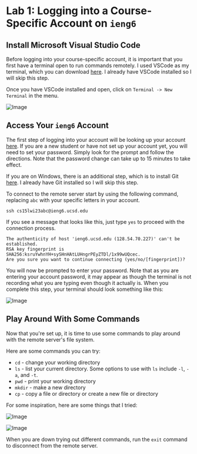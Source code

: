 # Lab 1: Logging into a Course-Specific Account on ```ieng6```

## Install Microsoft Visual Studio Code

Before logging into your course-specific account, it is important that you first have a terminal open to run commands remotely. I used VSCode as my terminal, which you can download [here](https://code.visualstudio.com/). I already have VSCode installed so I will skip this step.

Once you have VSCode installed and open, click on ```Terminal -> New Terminal``` in the menu.

![Image](https://rojiko1.github.io/cse15l-lab-reports/vscode-terminal-newterminal.png)

## Access Your ```ieng6``` Account

The first step of logging into your account will be looking up your account [here](https://sdacs.ucsd.edu/~icc/index.php). If you are a new student or have not set up your account yet, you will need to set your password. Simply look for the prompt and follow the directions. Note that the password change can take up to 15 minutes to take effect.

If you are on Windows, there is an additional step, which is to install Git [here](https://gitforwindows.org/). I already have Git installed so I will skip this step.

To connect to the remote server start by using the following command, replacing ```abc``` with your specific letters in your account.

```
ssh cs15lwi23abc@ieng6.ucsd.edu
```

If you see a message that looks like this, just type ```yes``` to proceed with the connection process.

```
The authenticity of host 'ieng6.ucsd.edu (128.54.70.227)' can't be established.
RSA key fingerprint is SHA256:ksruYwhnYH+sySHnHAtLUHngrPEyZTDl/1x99wUQcec.
Are you sure you want to continue connecting (yes/no/[fingerprint])?
```

You will now be prompted to enter your password. Note that as you are entering your account password, it may appear as though the terminal is not recording what you are typing even though it actually is. When you complete this step, your terminal should look something like this:

![Image](https://rojiko1.github.io/cse15l-lab-reports/remote-connection-terminal.png)

## Play Around With Some Commands

Now that you're set up, it is time to use some commands to play around with the remote server's file system.

Here are some commands you can try:

* ```cd``` - change your working directory
* ```ls``` - list your current directory. Some options to use with ```ls``` include ```-l```, ```-a```, and ```-t```.
* ```pwd``` - print your working directory
* ```mkdir``` - make a new directory
* ```cp``` - copy a file or directory or create a new file or directory

For some inspiration, here are some things that I tried:

![Image](https://rojiko1.github.io/cse15l-lab-reports/terminal-commands-1.png)

![Image](https://rojiko1.github.io/cse15l-lab-reports/terminal-commands-2.png)

When you are down trying out different commands, run the ```exit``` command to disconnect from the remote server.
